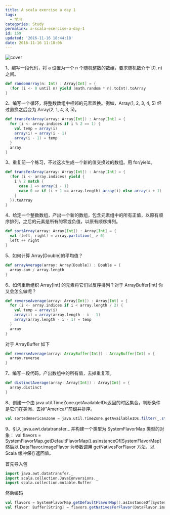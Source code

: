 ```yaml
---
title: A scala exercise a day 1
tags:
  - 学习
categories: Study
permalink: a-scala-exercise-a-day-1
id: 159
updated: '2016-11-16 18:44:18'
date: 2016-11-16 11:18:06
---
```


![cover](https://cat.yufan.me/cats/2016-11-16-scala-poster.png)

1、编写一段代码，将 a 设置为一个 n 个随机整数的数组，要求随机数介于 [0, n) 之间。

```scala
def randomArray(n: Int) : Array[Int] = {
  (for (i <- 0 until n) yield (math.random * n).toInt).toArray
}
```

<!--more-->

2、编写一个循环，将整数数组中相邻的元素置换。例如，Array(1, 2, 3, 4, 5) 经过置换之后变为 Array(2, 1, 4, 3, 5)。

```scala
def transferArray(array: Array[Int]) : Array[Int] = {
  for (i <- array.indices if i % 2 == 1) {
    val temp = array(i)
    array(i) = array(i - 1)
    array(i - 1) = temp
  }
  array
}
```

3、重复前一个练习，不过这次生成一个新的值交换过的数组。用 for/yield。

```scala
def transferArray(array: Array[Int]) : Array[Int] = {
  (for (i <- array.indices) yield {
    i % 2 match {
      case 1 => array(i - 1)
      case 0 => if (i + 1 == array.length) array(i) else array(i + 1)
    }
  }).toArray
}
```
 
4、给定一个整数数组，产出一个新的数组，包含元素组中的所有正值，以原有顺序排列，之后的元素是所有的零或负值，以原有顺序排列。

```scala
def sortArray(array: Array[Int]) : Array[Int] = {
  val (left, right) = array.partition(_ > 0)
  left ++ right
}
```

5、如何计算 Array[Double]的平均值？

```scala
def arrayAverage(array: Array[Double]) : Double = {
  array.sum / array.length
}
```

6、如何重新组织 Array[Int] 的元素将它们以反序排列？对于 ArrayBuffer[Int] 你又会怎么做呢？

```scala
def reverseAverage(array: Array[Int]) : Array[Int] = {
  for (i <- array.indices if i < array.length / 2) {
    val temp = array(i)
    array(i) = array(array.length - i - 1)
    array(array.length - i - 1) = temp
  }
  array
}
```

对于 ArrayBuffer 如下

```scala
def reverseAverage(array: ArrayBuffer[Int]) : ArrayBuffer[Int] = {
  array.reverse
}
```

7、编写一段代码，产出数组中的所有值，去掉重复项。

```scala
def distinctAverage(array: Array[Int]) : Array[Int] = {
  array.distinct
}
```

8、创建一个由 java.util.TimeZone.getAvailableIDs返回的时区集合，判断条件是它们在美洲。去掉"America/"前缀并排序。

```scala
val sortedAmericanZone = java.util.TimeZone.getAvailableIDs.filter(_.startsWith("America")).map(_.replaceFirst("America/", "")).sorted
```

9、引入 java.awt.datatransfer._ 并构建一个类型为 SystemFlavorMap 类型的对象： val flavors = SystemFlavorMap.getDefaultFlavorMap().asInstanceOf[SystemFlavorMap] 然后以 DataFlavor.imageFlavor 为参数调用 getNativesForFlavor 方法，以 Scala 缓冲保存返回值。

首先导入包

```scala
import java.awt.datatransfer._
import scala.collection.JavaConversions._
import scala.collection.mutable.Buffer
```

然后编码

```scala
val flavors = SystemFlavorMap.getDefaultFlavorMap().asInstanceOf[SystemFlavorMap]
val flavor: Buffer[String] = flavors.getNativesForFlavor(DataFlavor.imageFlavor)
```
